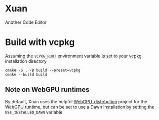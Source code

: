# Xuan

Another Code Editor

# Build with vcpkg

Assuming the `VCPKG_ROOT` environment variable is set to your vcpkg installation directory

```shell
cmake -S . -B build --preset=vcpkg
cmake --build build
```

## Note on WebGPU runtimes

By default, Xuan uses the helpful [WebGPU-distribution](https://github.com/eliemichel/WebGPU-distribution) project for the WebGPU runtime, but can be set to use a Dawn installation by setting the `USE_INSTALLED_DAWN` variable.